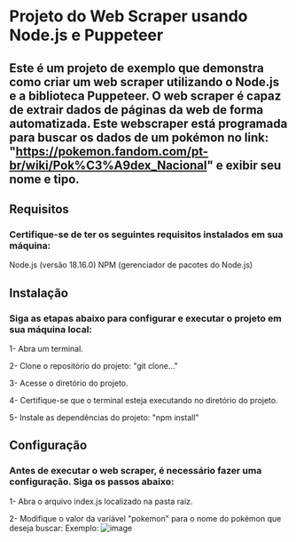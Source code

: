 # Projeto do Web Scraper usando Node.js e Puppeteer
## Este é um projeto de exemplo que demonstra como criar um web scraper utilizando o Node.js e a biblioteca Puppeteer. O web scraper é capaz de extrair dados de páginas da web de forma automatizada. Este webscraper está programada para buscar os dados de um pokémon no link: "https://pokemon.fandom.com/pt-br/wiki/Pok%C3%A9dex_Nacional" e exibir seu nome e tipo. 
 
## Requisitos
### Certifique-se de ter os seguintes requisitos instalados em sua máquina:

Node.js (versão 18.16.0)
NPM (gerenciador de pacotes do Node.js)

## Instalação
### Siga as etapas abaixo para configurar e executar o projeto em sua máquina local:

1- Abra um terminal.

2- Clone o repositório do projeto:
"git clone..."

3- Acesse o diretório do projeto.

4- Certifique-se que o terminal esteja executando no diretório do projeto.

5- Instale as dependências do projeto:
"npm install"

## Configuração
### Antes de executar o web scraper, é necessário fazer uma configuração. Siga os passos abaixo:

1- Abra o arquivo index.js localizado na pasta raíz.

2- Modifique o valor da variável "pokemon" para o nome do pokémon que deseja buscar:
Exemplo:
![image](https://github.com/lmbldev/Scrapper-Pokedex-NodeJS-Puppeteer/assets/121053332/994295cc-8e52-4446-9803-74c69cfee88b)


